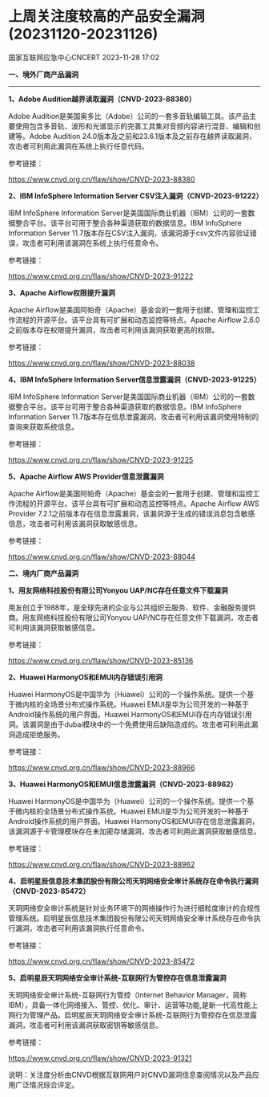 #  上周关注度较高的产品安全漏洞(20231120-20231126)   
 国家互联网应急中心CNCERT   2023-11-28 17:02  
  
**一、境外厂商产品漏洞**  
****  
  
**1、Adobe Audition越界读取漏洞（CNVD-2023-88380）**  
  
Adobe Audition是美国奥多比（Adobe）公司的一套多音轨编辑工具。该产品主要使用包含多音轨、波形和光谱显示的完善工具集对音频内容进行混音、编辑和创建等。Adobe Audition 24.0版本及之前和23.6.1版本及之前存在越界读取漏洞，攻击者可利用此漏洞在系统上执行任意代码。  
  
参考链接：  
  
https://www.cnvd.org.cn/flaw/show/CNVD-2023-88380  
  
**2、IBM InfoSphere Information Server CSV注入漏洞（CNVD-2023-91222）**  
  
IBM InfoSphere Information Server是美国国际商业机器（IBM）公司的一套数据整合平台。该平台可用于整合各种渠道获取的数据信息。IBM InfoSphere Information
Server 11.7版本存在CSV注入漏洞，该漏洞源于csv文件内容验证错误，攻击者可利用该漏洞在系统上执行任意命令。  
  
参考链接：  
  
https://www.cnvd.org.cn/flaw/show/CNVD-2023-91222  
  
**3、Apache Airflow权限提升漏洞**  
  
Apache Airflow是美国阿帕奇（Apache）基金会的一套用于创建、管理和监控工作流程的开源平台。该平台具有可扩展和动态监控等特点。Apache Airflow 2.6.0之前版本存在权限提升漏洞，攻击者可利用该漏洞获取更高的权限。  
  
参考链接：  
  
https://www.cnvd.org.cn/flaw/show/CNVD-2023-88038  
  
**4、IBM InfoSphere Information Server信息泄露漏洞（CNVD-2023-91225）**  
  
IBM InfoSphere Information Server是美国国际商业机器（IBM）公司的一套数据整合平台。该平台可用于整合各种渠道获取的数据信息。IBM InfoSphere Information
Server 11.7版本存在信息泄露漏洞，攻击者可利用该漏洞使用特制的查询来获取系统信息。  
  
参考链接：  
  
https://www.cnvd.org.cn/flaw/show/CNVD-2023-91225  
  
**5、Apache Airflow AWS Provider信息泄露漏洞**  
  
Apache Airflow是美国阿帕奇（Apache）基金会的一套用于创建、管理和监控工作流程的开源平台。该平台具有可扩展和动态监控等特点。Apache Airflow AWS
Provider 7.2.1之前版本存在信息泄露漏洞，该漏洞源于生成的错误消息包含敏感信息，攻击者可利用该漏洞获取敏感信息。  
  
参考链接：  
  
https://www.cnvd.org.cn/flaw/show/CNVD-2023-88044  
  
  
**二、境内厂商产品漏洞**  
  
**1、用友网络科技股份有限公司Yonyou UAP/NC存在任意文件下载漏洞**  
  
用友创立于1988年，是全球先进的企业与公共组织云服务、软件、金融服务提供商。用友网络科技股份有限公司Yonyou UAP/NC存在任意文件下载漏洞，攻击者可利用该漏洞获取敏感信息。  
  
参考链接：  
  
https://www.cnvd.org.cn/flaw/show/CNVD-2023-85136  
  
**2、Huawei HarmonyOS和EMUI内存错误引用洞**  
  
Huawei HarmonyOS是中国华为（Huawei）公司的一个操作系统。提供一个基于微内核的全场景分布式操作系统。Huawei EMUI是华为公司开发的一种基于Android操作系统的用户界面。Huawei HarmonyOS和EMUI存在内存错误引用洞。该漏洞是由于dubai模块中的一个免费使用后缺陷造成的。攻击者可利用此漏洞造成拒绝服务。  
  
参考链接：  
  
https://www.cnvd.org.cn/flaw/show/CNVD-2023-88966  
  
**3、Huawei HarmonyOS和EMUI信息泄露漏洞（CNVD-2023-88962）**  
  
Huawei HarmonyOS是中国华为（Huawei）公司的一个操作系统。提供一个基于微内核的全场景分布式操作系统。Huawei EMUI是华为公司开发的一种基于Android操作系统的用户界面。Huawei HarmonyOS和EMUI存在信息泄露漏洞，该漏洞源于卡管理模块存在未加密存储漏洞，攻击者可利用此漏洞获取敏感信息。  
  
参考链接：  
  
https://www.cnvd.org.cn/flaw/show/CNVD-2023-88962  
  
**4、启明星辰信息技术集团股份有限公司天玥网络安全审计系统存在命令执行漏洞（CNVD-2023-85472）**  
  
天玥网络安全审计系统是针对业务环境下的网络操作行为进行细粒度审计的合规性管理系统。启明星辰信息技术集团股份有限公司天玥网络安全审计系统存在命令执行漏洞，攻击者可利用该漏洞执行任意命令。  
  
参考链接：  
  
https://www.cnvd.org.cn/flaw/show/CNVD-2023-85472  
  
**5、启明星辰天玥网络安全审计系统-互联网行为管控存在信息泄露漏洞**  
  
天玥网络安全审计系统-互联网行为管控（Internet Behavior Manager，简称IBM），具备一体化网络接入、管控、优化、审计、运营等功能,是新一代高性能上网行为管理产品。启明星辰天玥网络安全审计系统-互联网行为管控存在信息泄露漏洞，攻击者可利用该漏洞获取密钥等敏感信息。  
  
参考链接：  
  
https://www.cnvd.org.cn/flaw/show/CNVD-2023-91321  
  
  
说明：关注度分析由CNVD根据互联网用户对CNVD漏洞信息查阅情况以及产品应用广泛情况综合评定。  
  
